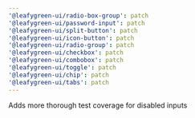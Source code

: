 ```yaml
---
'@leafygreen-ui/radio-box-group': patch
'@leafygreen-ui/password-input': patch
'@leafygreen-ui/split-button': patch
'@leafygreen-ui/icon-button': patch
'@leafygreen-ui/radio-group': patch
'@leafygreen-ui/checkbox': patch
'@leafygreen-ui/combobox': patch
'@leafygreen-ui/toggle': patch
'@leafygreen-ui/chip': patch
'@leafygreen-ui/tabs': patch
---
```


Adds more thorough test coverage for disabled inputs
